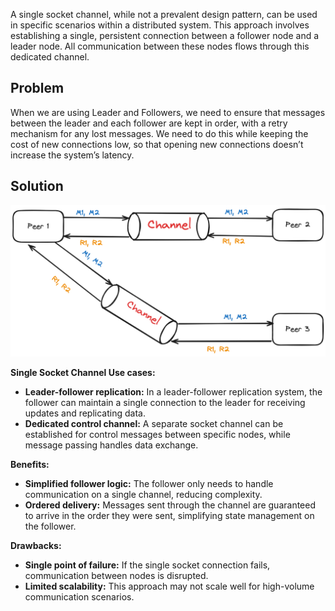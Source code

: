 A single socket channel, while not a prevalent design pattern, can be used in specific scenarios within a distributed system. This approach involves establishing a single, persistent connection between a follower node and a leader node. All communication between these nodes flows through this dedicated channel.

## Problem
When we are using Leader and Followers, we need to ensure that messages between the leader and each follower are kept in order, with a retry mechanism for any lost messages. We need to do this while keeping the cost of new connections low, so that opening new connections doesn’t increase the system’s latency.

## Solution
![alt text](image.png)

**Single Socket Channel Use cases:**

- **Leader-follower replication:** In a leader-follower replication system, the follower can maintain a single connection to the leader for receiving updates and replicating data.
- **Dedicated control channel:** A separate socket channel can be established for control messages between specific nodes, while message passing handles data exchange.

**Benefits:**

- **Simplified follower logic:** The follower only needs to handle communication on a single channel, reducing complexity.
- **Ordered delivery:** Messages sent through the channel are guaranteed to arrive in the order they were sent, simplifying state management on the follower.

**Drawbacks:**

- **Single point of failure:** If the single socket connection fails, communication between nodes is disrupted.
- **Limited scalability:** This approach may not scale well for high-volume communication scenarios.
